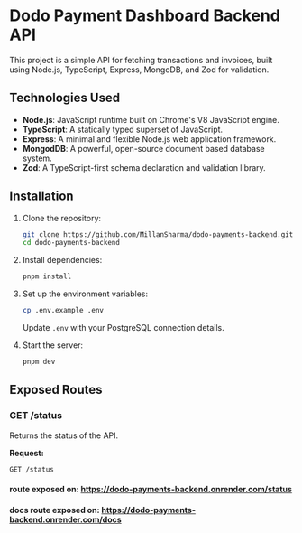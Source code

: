 # Dodo Payment Dashboard Backend API

This project is a simple API for fetching transactions and invoices, built using Node.js, TypeScript, Express, MongoDB, and Zod for validation.

## Technologies Used

- **Node.js**: JavaScript runtime built on Chrome's V8 JavaScript engine.
- **TypeScript**: A statically typed superset of JavaScript.
- **Express**: A minimal and flexible Node.js web application framework.
- **MongodDB**: A powerful, open-source document based database system.
- **Zod**: A TypeScript-first schema declaration and validation library.

## Installation

1. Clone the repository:

   ```sh
   git clone https://github.com/MillanSharma/dodo-payments-backend.git
   cd dodo-payments-backend
   ```

2. Install dependencies:

   ```sh
   pnpm install
   ```

3. Set up the environment variables:

   ```sh
   cp .env.example .env
   ```

   Update `.env` with your PostgreSQL connection details.

4. Start the server:
   ```sh
   pnpm dev
   ```

## Exposed Routes

### GET /status

Returns the status of the API.

**Request:**

```httpf
GET /status

```

#### route exposed on: https://dodo-payments-backend.onrender.com/status
#### docs route exposed on: https://dodo-payments-backend.onrender.com/docs



